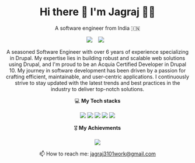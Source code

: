 <h1 align='center'>
  Hi there 👋 I'm Jagraj 👨‍💻
</h1>

<p align='center'>
  A software engineer from India 🇮🇳
</p>

<p align='center'>
  <a href="https://www.linkedin.com/in/jagraj-singh-gill" style="text-decoration:none;">
    <img src="https://img.shields.io/badge/linkedin-%230077B5.svg?&style=for-the-badge&logo=linkedin&logoColor=white" />
  </a>&nbsp;&nbsp;
  <a href="https://www.drupal.org/u/jagraj_singh_gill" style="text-decoration:none;">
    <img src="https://img.shields.io/badge/Drupal-0678BE?style=for-the-badge&logo=drupal&logoColor=white" />        
  </a>&nbsp;&nbsp;
</p>

 <p align='center'>A seasoned Software Engineer with over 6 years of experience specializing in Drupal. My expertise lies in building robust and scalable web solutions using Drupal, and I'm proud to be an Acquia Certified Developer in Drupal 10. My journey in software development has been driven by a passion for crafting efficient, maintainable, and user-centric applications. I continuously strive to stay updated with the latest trends and best practices in the industry to deliver top-notch solutions.
 <p/>

<p align='center'>
  💻 <strong>My Tech stacks</strong><br/><br/>
  <img src="https://img.shields.io/badge/Drupal-0678BE?style=for-the-badge&logo=drupal&logoColor=white" />
  <img src="https://img.shields.io/badge/PHP-777BB4?style=for-the-badge&logo=php&logoColor=white" />
  <img src="https://img.shields.io/badge/contentful-2478CC?style=for-the-badge&logo=contentful&logoColor=white" />
  <img src="https://img.shields.io/badge/React-20232A?style=for-the-badge&logo=react&logoColor=61DAFB" />
  <img src="https://img.shields.io/badge/Docker-2CA5E0?style=for-the-badge&logo=docker&logoColor=white" />
</p>

<p align='center'>
  🎖 <strong>My Achievments</strong><br/><br/>
  <img src="https://www.drupal.org/files/issues/2023-06-13/Acquia%20Certification%20Badge_Developer_Drupal%2010.png" />
</p>

<p align='center'>
  📫 How to reach me: <a href='mailto:jagraj3101work@gmail.com'>jagraj3101work@gmail.com</a>
</p>
